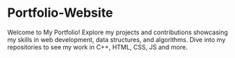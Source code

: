 # Portfolio-Website
Welcome to My Portfolio! Explore my projects and contributions showcasing my skills in web development, data structures, and algorithms. Dive into my repositories to see my work in C++, HTML, CSS, JS and more.

